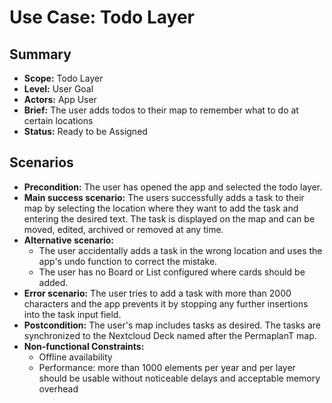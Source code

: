 # Use Case: Todo Layer

## Summary

- **Scope:** Todo Layer
- **Level:** User Goal
- **Actors:** App User
- **Brief:** The user adds todos to their map to remember what to do at certain locations
- **Status:** Ready to be Assigned

## Scenarios

- **Precondition:**
  The user has opened the app and selected the todo layer.
- **Main success scenario:**
  The users successfully adds a task to their map by selecting the location where they want to add the task and entering the desired text.
  The task is displayed on the map and can be moved, edited, archived or removed at any time.
- **Alternative scenario:**
  - The user accidentally adds a task in the wrong location and uses the app's undo function to correct the mistake.
  - The user has no Board or List configured where cards should be added.
- **Error scenario:**
  The user tries to add a task with more than 2000 characters and the app prevents it by stopping any further insertions into the task input field.
- **Postcondition:**
  The user's map includes tasks as desired.
  The tasks are synchronized to the Nextcloud Deck named after the PermaplanT map.
- **Non-functional Constraints:**
  - Offline availability
  - Performance: more than 1000 elements per year and per layer should be usable without noticeable delays and acceptable memory overhead
